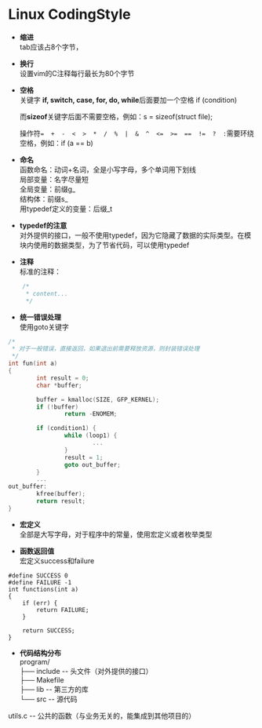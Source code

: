 # Linux CodingStyle

+ **缩进**  
	tab应该占8个字节，

+ **换行**  
	设置vim的C注释每行最长为80个字节

+ **空格**  
	关键字 **if, switch, case, for, do, while**后面要加一个空格
	if (condition)
	
	而**sizeof**关键字后面不需要空格，例如：s = sizeof(struct file);

	操作符`=  +  -  <  >  *  /  %  |  &  ^  <=  >=  ==  !=  ?  :`需要环绕空格，例如：if (a == b)
	
+ **命名**  
	函数命名：动词+名词，全是小写字母，多个单词用下划线  
	局部变量：名字尽量短  
	全局变量：前缀g_  
	结构体：前缀s_  
	用typedef定义的变量：后缀_t  
	
+ **typedef的注意**  
对外提供的接口，一般不使用typedef，因为它隐藏了数据的实际类型。在模块内使用的数据类型，为了节省代码，可以使用typedef
	
+ **注释**  
标准的注释：
```C
	/*
	 * content...
	 */
```  

+ **统一错误处理**  
使用goto关键字
```C
/*
 * 对于一般错误，直接返回，如果退出前需要释放资源，则封装错误处理
 */
int fun(int a)
{
        int result = 0;
        char *buffer;

        buffer = kmalloc(SIZE, GFP_KERNEL);
        if (!buffer)
                return -ENOMEM;

        if (condition1) {
                while (loop1) {
                        ...
                }
                result = 1;
                goto out_buffer;
        }
        ...
out_buffer:
        kfree(buffer);
        return result;
}
```

+ **宏定义**   
全部是大写字母，对于程序中的常量，使用宏定义或者枚举类型
	
+ **函数返回值**  
宏定义success和failure
```
#define SUCCESS 0
#define FAILURE -1
int functions(int a)
{
	if (err) {
		return FAILURE;
	}
		
	return SUCCESS;
}
```

+ **代码结构分布**  
program/  
├── include -- 头文件（对外提供的接口）  
├── Makefile  
├── lib -- 第三方的库  
└── src -- 源代码  

utils.c -- 公共的函数（与业务无关的，能集成到其他项目的）
